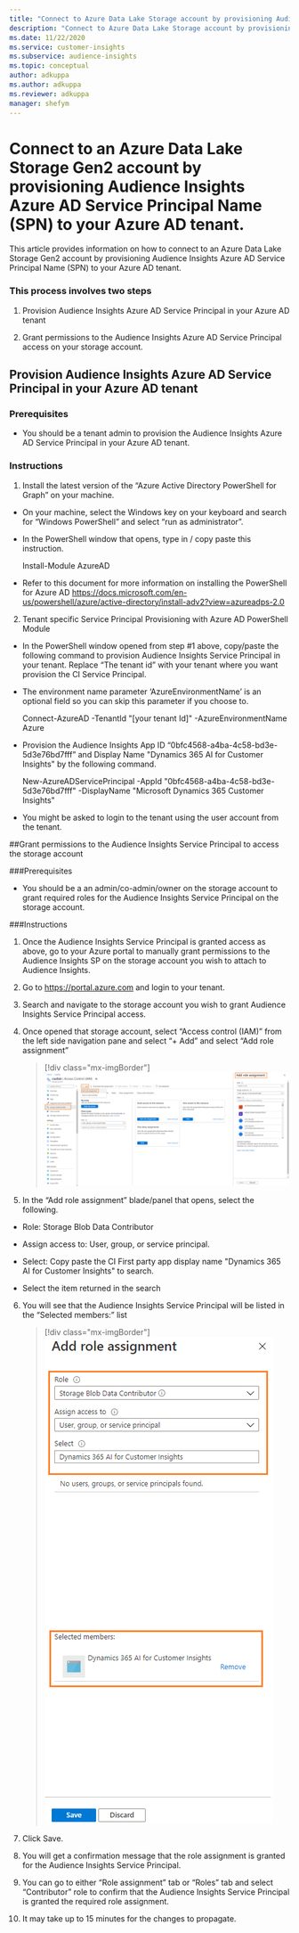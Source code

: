 ```yaml
---
title: "Connect to Azure Data Lake Storage account by provisioning Audience Insights Service Principal Name (SPN)"
description: "Connect to Azure Data Lake Storage account by provisioning Audience Insights Service Principal Name (SPN)."
ms.date: 11/22/2020
ms.service: customer-insights
ms.subservice: audience-insights
ms.topic: conceptual
author: adkuppa
ms.author: adkuppa
ms.reviewer: adkuppa
manager: shefym
---
```


# Connect to an Azure Data Lake Storage Gen2 account by provisioning Audience Insights Azure AD Service Principal Name (SPN) to your Azure AD tenant.

This article provides information on how to connect to an Azure Data Lake Storage Gen2 account by provisioning Audience Insights Azure AD Service Principal Name (SPN) to your Azure AD tenant.

### This process involves two steps

1. Provision Audience Insights Azure AD Service Principal in your Azure AD tenant

2. Grant permissions to the Audience Insights Azure AD Service Principal access on your storage account.

## Provision Audience Insights Azure AD Service Principal in your Azure AD tenant

### Prerequisites
- You should be a tenant admin to provision the Audience Insights Azure AD Service Principal in your Azure AD tenant.

### Instructions

1. Install the latest version of the “Azure Active Directory PowerShell for Graph” on your machine.
- On your machine, select the Windows key on your keyboard and search for “Windows PowerShell” and select “run as administrator”.

- In the PowerShell window that opens, type in / copy paste this instruction.
  
  Install-Module AzureAD
  
- Refer to this document for more information on installing the PowerShell for Azure AD https://docs.microsoft.com/en-us/powershell/azure/active-directory/install-adv2?view=azureadps-2.0

2. Tenant specific Service Principal Provisioning with Azure AD PowerShell Module
- In the PowerShell window opened from step #1 above, copy/paste the following command to provision Audience Insights Service Principal in your tenant. Replace “The tenant id” with your tenant where you want provision the CI Service Principal.

- The environment name parameter ‘AzureEnvironmentName’ is an optional field so you can skip this parameter if you choose to.

  Connect-AzureAD -TenantId "[your tenant Id]" -AzureEnvironmentName Azure
  
- Provision the Audience Insights App ID “0bfc4568-a4ba-4c58-bd3e-5d3e76bd7fff” and Display Name "Dynamics 365 AI for Customer Insights" by the following command.
  
  New-AzureADServicePrincipal -AppId "0bfc4568-a4ba-4c58-bd3e-5d3e76bd7fff" -DisplayName "Microsoft Dynamics 365 Customer Insights"
  
- You might be asked to login to the tenant using the user account from the tenant.

##Grant permissions to the Audience Insights Service Principal to access the storage account

###Prerequisites
- You should be a an admin/co-admin/owner  on the storage account to grant required roles for the Audience Insights Service Principal on the storage account.

###Instructions

1. Once the Audience Insights Service Principal is granted access as above, go to your Azure portal to manually grant permissions to the Audience Insights SP on the storage account you wish to attach to Audience Insights.

2. Go to https://portal.azure.com and login to your tenant.

3. Search and navigate to the storage account you wish to grant Audience Insights Service Principal access.

4. Once opened that storage account, select “Access control (IAM)” from the left side navigation pane and select “+ Add” and select “Add role assignment”
   > [!div class="mx-imgBorder"]
   > ![Screen showing how to add a role assignment in Azure portal](media/ADLS-SP-AddRoleAssignment.png)
   
5. In the “Add role assignment” blade/panel that opens, select the following.
- Role: Storage Blob Data Contributor

- Assign access to: User, group, or service principal.

- Select: Copy paste the CI First party app display name "Dynamics 365 AI for Customer Insights" to search.

- Select the item returned in the search

6. You will see that the Audience Insights Service Principal will be listed in the “Selected members:” list
   > [!div class="mx-imgBorder"]
   > ![Select the Audience Insights Service Principal](media/ADLS-SP-SelectSP.png)
   
7.	Click Save.

8.	You will get a confirmation message that the role assignment is granted for the Audience Insights Service Principal.

9.	You can go to either “Role assignment” tab or “Roles” tab and select “Contributor” role to confirm that the Audience Insights Service Principal is granted the required role assignment.

10.	It may take up to 15 minutes for the changes to propagate.
